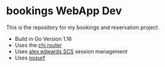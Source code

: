 # bookings WebApp Dev
This is the repository for my bookings and reservation project.

- Build in Go Version 1.16
- Uses the [chi router](https://github.com/go-chi/chi/v5)
- Uses [alex edwards SCS](https://github.com/alexedwards/scs/v2) session management
- Uses [nosurf](https://github.com/justinas/nosurf)